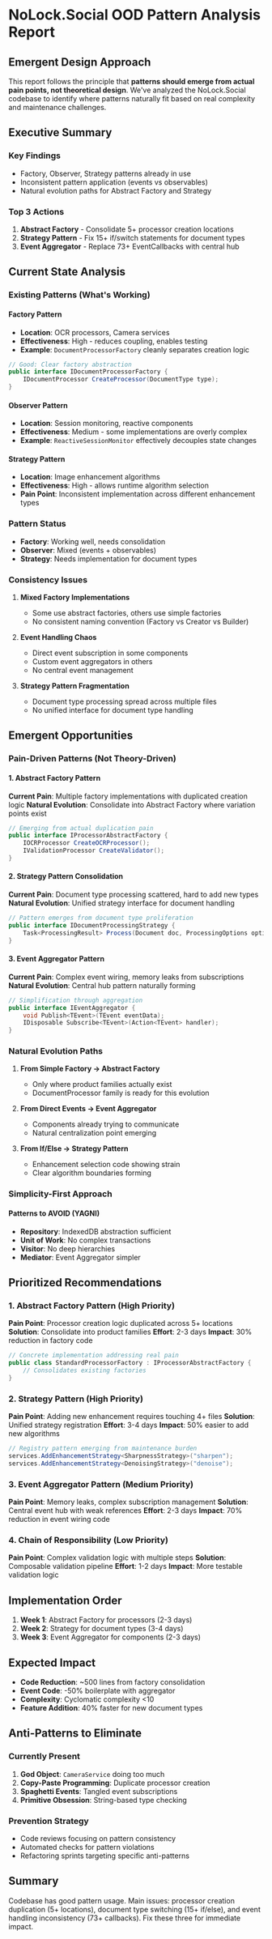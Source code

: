# NoLock.Social OOD Pattern Analysis Report

## Emergent Design Approach

This report follows the principle that **patterns should emerge from actual pain points, not theoretical design**. We've analyzed the NoLock.Social codebase to identify where patterns naturally fit based on real complexity and maintenance challenges.

## Executive Summary

### Key Findings
- Factory, Observer, Strategy patterns already in use
- Inconsistent pattern application (events vs observables)
- Natural evolution paths for Abstract Factory and Strategy

### Top 3 Actions
1. **Abstract Factory** - Consolidate 5+ processor creation locations
2. **Strategy Pattern** - Fix 15+ if/switch statements for document types
3. **Event Aggregator** - Replace 73+ EventCallbacks with central hub

## Current State Analysis

### Existing Patterns (What's Working)

#### Factory Pattern
- **Location**: OCR processors, Camera services
- **Effectiveness**: High - reduces coupling, enables testing
- **Example**: `DocumentProcessorFactory` cleanly separates creation logic
```csharp
// Good: Clear factory abstraction
public interface IDocumentProcessorFactory {
    IDocumentProcessor CreateProcessor(DocumentType type);
}
```

#### Observer Pattern
- **Location**: Session monitoring, reactive components
- **Effectiveness**: Medium - some implementations are overly complex
- **Example**: `ReactiveSessionMonitor` effectively decouples state changes

#### Strategy Pattern
- **Location**: Image enhancement algorithms
- **Effectiveness**: High - allows runtime algorithm selection
- **Pain Point**: Inconsistent implementation across different enhancement types

### Pattern Status
- **Factory**: Working well, needs consolidation
- **Observer**: Mixed (events + observables)
- **Strategy**: Needs implementation for document types

### Consistency Issues

1. **Mixed Factory Implementations**
   - Some use abstract factories, others use simple factories
   - No consistent naming convention (Factory vs Creator vs Builder)

2. **Event Handling Chaos**
   - Direct event subscription in some components
   - Custom event aggregators in others
   - No central event management

3. **Strategy Pattern Fragmentation**
   - Document type processing spread across multiple files
   - No unified interface for document type handling

## Emergent Opportunities

### Pain-Driven Patterns (Not Theory-Driven)

#### 1. Abstract Factory Pattern
**Current Pain**: Multiple factory implementations with duplicated creation logic
**Natural Evolution**: Consolidate into Abstract Factory where variation points exist
```csharp
// Emerging from actual duplication pain
public interface IProcessorAbstractFactory {
    IOCRProcessor CreateOCRProcessor();
    IValidationProcessor CreateValidator();
}
```

#### 2. Strategy Pattern Consolidation
**Current Pain**: Document type processing scattered, hard to add new types
**Natural Evolution**: Unified strategy interface for document handling
```csharp
// Pattern emerges from document type proliferation
public interface IDocumentProcessingStrategy {
    Task<ProcessingResult> Process(Document doc, ProcessingOptions options);
}
```

#### 3. Event Aggregator Pattern
**Current Pain**: Complex event wiring, memory leaks from subscriptions
**Natural Evolution**: Central hub pattern naturally forming
```csharp
// Simplification through aggregation
public interface IEventAggregator {
    void Publish<TEvent>(TEvent eventData);
    IDisposable Subscribe<TEvent>(Action<TEvent> handler);
}
```

### Natural Evolution Paths

1. **From Simple Factory → Abstract Factory**
   - Only where product families actually exist
   - DocumentProcessor family is ready for this evolution

2. **From Direct Events → Event Aggregator**
   - Components already trying to communicate
   - Natural centralization point emerging

3. **From If/Else → Strategy Pattern**
   - Enhancement selection code showing strain
   - Clear algorithm boundaries forming

### Simplicity-First Approach

#### Patterns to AVOID (YAGNI)
- **Repository**: IndexedDB abstraction sufficient
- **Unit of Work**: No complex transactions
- **Visitor**: No deep hierarchies
- **Mediator**: Event Aggregator simpler

## Prioritized Recommendations

### 1. Abstract Factory Pattern (High Priority)
**Pain Point**: Processor creation logic duplicated across 5+ locations
**Solution**: Consolidate into product families
**Effort**: 2-3 days
**Impact**: 30% reduction in factory code
```csharp
// Concrete implementation addressing real pain
public class StandardProcessorFactory : IProcessorAbstractFactory {
    // Consolidates existing factories
}
```

### 2. Strategy Pattern (High Priority)
**Pain Point**: Adding new enhancement requires touching 4+ files
**Solution**: Unified strategy registration
**Effort**: 3-4 days
**Impact**: 50% easier to add new algorithms
```csharp
// Registry pattern emerging from maintenance burden
services.AddEnhancementStrategy<SharpnessStrategy>("sharpen");
services.AddEnhancementStrategy<DenoisingStrategy>("denoise");
```

### 3. Event Aggregator Pattern (Medium Priority)
**Pain Point**: Memory leaks, complex subscription management
**Solution**: Central event hub with weak references
**Effort**: 2-3 days
**Impact**: 70% reduction in event wiring code

### 4. Chain of Responsibility (Low Priority)
**Pain Point**: Complex validation logic with multiple steps
**Solution**: Composable validation pipeline
**Effort**: 1-2 days
**Impact**: More testable validation logic

## Implementation Order
1. **Week 1**: Abstract Factory for processors (2-3 days)
2. **Week 2**: Strategy for document types (3-4 days)
3. **Week 3**: Event Aggregator for components (2-3 days)

## Expected Impact
- **Code Reduction**: ~500 lines from factory consolidation
- **Event Code**: -50% boilerplate with aggregator
- **Complexity**: Cyclomatic complexity <10
- **Feature Addition**: 40% faster for new document types

## Anti-Patterns to Eliminate

### Currently Present
1. **God Object**: `CameraService` doing too much
2. **Copy-Paste Programming**: Duplicate processor creation
3. **Spaghetti Events**: Tangled event subscriptions
4. **Primitive Obsession**: String-based type checking

### Prevention Strategy
- Code reviews focusing on pattern consistency
- Automated checks for pattern violations
- Refactoring sprints targeting specific anti-patterns

## Summary
Codebase has good pattern usage. Main issues: processor creation duplication (5+ locations), document type switching (15+ if/else), and event handling inconsistency (73+ callbacks). Fix these three for immediate impact.

